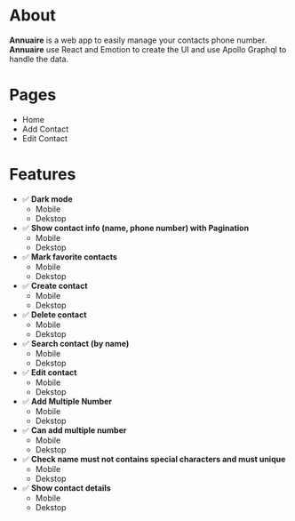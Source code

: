 # About

**Annuaire** is a web app to easily manage your contacts phone number. **Annuaire** use React and Emotion to create the UI and use Apollo Graphql to handle the data.

# Pages
- Home
- Add Contact
- Edit Contact

# Features
- ✅ **Dark mode**
  - Mobile
  - Dekstop
- ✅ **Show contact info (name, phone number) with Pagination**
  - Mobile
  - Dekstop
- ✅ **Mark favorite contacts**
  - Mobile
  - Dekstop
- ✅ **Create contact**
  - Mobile
  - Dekstop
- ✅ **Delete contact**
  - Mobile
  - Dekstop
- ✅ **Search contact (by name)**
  - Mobile
  - Dekstop
- ✅ **Edit contact**
  - Mobile
  - Dekstop
- ✅ **Add Multiple Number**
  - Mobile
  - Dekstop
- ✅ **Can add multiple number**
  - Mobile
  - Dekstop
- ✅ **Check name must not contains special characters and must unique**
  - Mobile
  - Dekstop
- ✅ **Show contact details**
  - Mobile
  - Dekstop

